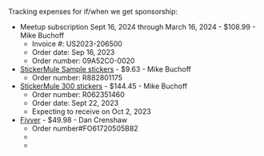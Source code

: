 Tracking expenses for if/when we get sponsorship:
- Meetup subscription Sept 16, 2024 through March 16, 2024 - $108.99 - Mike Buchoff
  - Invoice #: US2023-206500
  - Order date: Sep 16, 2023
  - Order number: 09A52C0-0020
- [StickerMule Sample stickers](https://www.stickermule.com/orders/R882801175?token=d2a5a16a1ed957f2) - $9.63 - Mike Buchoff
  - Order number: R882801175
- [StickerMule 300 stickers](https://www.stickermule.com/orders/R062351460?token=75ed005ec890ada3) - $144.45 - Mike Buchoff
  - Order number: R062351460
  - Order date: Sept 22, 2023
  - Expecting to receive on Oct 2, 2023
- [Fivver](https://www.fiverr.com/ei8htz/design-2-outstanding-logo?source=order_page_summary_gig_link_title&funnel=61ab522950134ee660307d3cfeb37c09) - $49.98 - Dan Crenshaw
  - Order number#FO61720505B82
  - 
  - 
